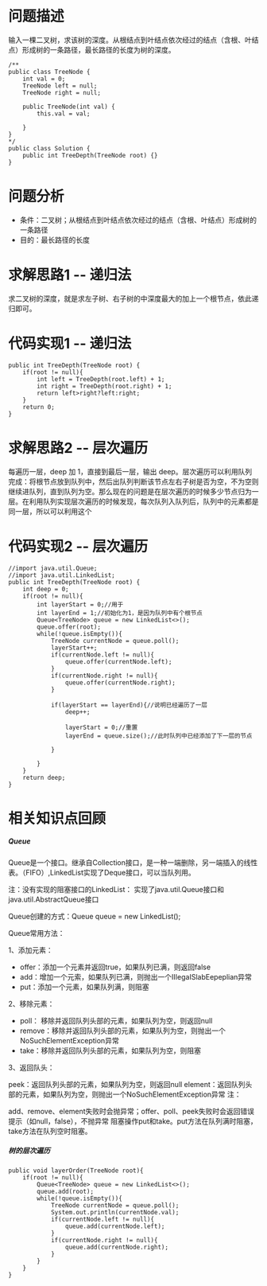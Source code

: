 # 问题描述
输入一棵二叉树，求该树的深度。从根结点到叶结点依次经过的结点（含根、叶结点）形成树的一条路径，最长路径的长度为树的深度。

```
/**
public class TreeNode {
    int val = 0;
    TreeNode left = null;
    TreeNode right = null;

    public TreeNode(int val) {
        this.val = val;

    }
}
*/
public class Solution {
    public int TreeDepth(TreeNode root) {}
}
```
# 问题分析
- 条件：二叉树；从根结点到叶结点依次经过的结点（含根、叶结点）形成树的一条路径
- 目的：最长路径的长度

# 求解思路1 -- 递归法
求二叉树的深度，就是求左子树、右子树的中深度最大的加上一个根节点，依此递归即可。
# 代码实现1 -- 递归法

```
public int TreeDepth(TreeNode root) {
    if(root != null){
        int left = TreeDepth(root.left) + 1;
        int right = TreeDepth(root.right) + 1;
        return left>right?left:right;
    }
    return 0;
}
```


# 求解思路2 -- 层次遍历
每遍历一层，deep 加 1，直接到最后一层，输出 deep。层次遍历可以利用队列完成：将根节点放到队列中，然后出队列判断该节点左右子树是否为空，不为空则继续进队列，直到队列为空。那么现在的问题是在层次遍历的时候多少节点归为一层。在利用队列实现层次遍历的时候发现，每次队列入队列后，队列中的元素都是同一层，所以可以利用这个

# 代码实现2 -- 层次遍历

```
//import java.util.Queue;
//import java.util.LinkedList;
public int TreeDepth(TreeNode root) {
    int deep = 0;
    if(root != null){
        int layerStart = 0;//用于
        int layerEnd = 1;//初始化为1，是因为队列中有个根节点
        Queue<TreeNode> queue = new LinkedList<>();
        queue.offer(root);
        while(!queue.isEmpty()){
            TreeNode currentNode = queue.poll();
            layerStart++;
            if(currentNode.left != null){
                queue.offer(currentNode.left);
            }
            if(currentNode.right != null){
                queue.offer(currentNode.right);
            }
            
            if(layerStart == layerEnd){//说明已经遍历了一层
                deep++;
                
                layerStart = 0;//重置
                layerEnd = queue.size();//此时队列中已经添加了下一层的节点
                
            }
            
        }
    }
    return deep;
}
```
# 相关知识点回顾
##### Queue
Queue是一个接口。继承自Collection接口，是一种一端删除，另一端插入的线性表。（FIFO）,LinkedList实现了Deque接口，可以当队列用。

注：没有实现的阻塞接口的LinkedList： 实现了java.util.Queue接口和java.util.AbstractQueue接口

Queue创建的方式：Queue<Object> queue = new LinkedList<Object>();

Queue常用方法： 

1、添加元素：

- offer：添加一个元素并返回true，如果队列已满，则返回false
- add：增加一个元索，如果队列已满，则抛出一个IIIegaISlabEepeplian异常
- put：添加一个元素，如果队列满，则阻塞

2、移除元素：

- poll： 移除并返回队列头部的元素，如果队列为空，则返回null
- remove：移除并返回队列头部的元素，如果队列为空，则抛出一个NoSuchElementException异常
- take：移除并返回队列头部的元素，如果队列为空，则阻塞

3、返回队头：

peek：返回队列头部的元素，如果队列为空，则返回null
element：返回队列头部的元素，如果队列为空，则抛出一个NoSuchElementException异常
注：

add、remove、element失败时会抛异常；offer、poll、peek失败时会返回错误提示（如null，false），不抛异常
阻塞操作put和take。put方法在队列满时阻塞，take方法在队列空时阻塞。
##### 树的层次遍历

```
public void layerOrder(TreeNode root){
    if(root != null){
        Queue<TreeNode> queue = new LinkedList<>();
        queue.add(root);
        while(!queue.isEmpty()){
            TreeNode currentNode = queue.poll();
            System.out.println(currentNode.val);
            if(currentNode.left != null){
                queue.add(currentNode.left);
            }
            if(currentNode.right != null){
                queue.add(currentNode.right);
            }
        }
    }
}
```
